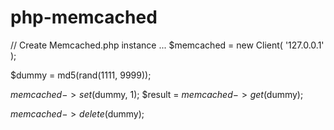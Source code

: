 # php-memcached

// Create Memcached.php instance ...
$memcached = new Client(
'127.0.0.1'
);

$dummy = md5(rand(1111, 9999));

$memcached->set($dummy, 1);
$result = $memcached->get($dummy);

$memcached->delete($dummy);
